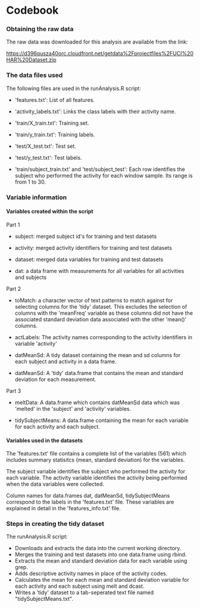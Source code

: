 Codebook
========================================================

### Obtaining the raw data

The raw data was downloaded for this analysis are available from the link:

https://d396qusza40orc.cloudfront.net/getdata%2Fprojectfiles%2FUCI%20HAR%20Dataset.zip

### The data files used
The following files are used in the runAnalysis.R script:

* 'features.txt': List of all features.

* 'activity_labels.txt': Links the class labels with their activity name.

* 'train/X_train.txt': Training set.

* 'train/y_train.txt': Training labels.

* 'test/X_test.txt': Test set.

* 'test/y_test.txt': Test labels.

* 'train/subject_train.txt' and 'test/subject_test': Each row identifies the subject who performed the activity for each window sample. Its range is from 1 to 30.

### Variable information

#### Variables created within the script

Part 1
* subject: merged subject id's for training and test datasets

* activity: merged activity identifiers for training and test datasets

* dataset: merged data variables for training and test datasets

* dat: a data frame with measurements for all variables for all activities and subjects

Part 2
* toMatch: a character vector of text patterns to match against for selecting columns for the 'tidy' dataset. This excludes the selection of columns with the 'meanFreq' variable as  these columns did not have the associated standard deviation data associated with the other 'mean()' columns. 

* actLabels: The activity names corresponding to the activity identifiers in variable 'activity'

* datMeanSd: A tidy dataset containing the mean and sd columns for each subject and activity in a data frame. 

* datMeanSd: A 'tidy' data.frame that contains the mean and standard deviation for each measurement.

Part 3
* meltData: A data.frame which contains datMeanSd data which was 'melted' in the 'subject' and 'activity' variables.

* tidySubjectMeans: A data.frame containing the mean for each variable for each activity and each subject.

#### Variables used in the datasets
The 'features.txt' file contains a complete list of the variables (561) which includes summary statisitcs (mean, standard deviation) for the variables. 

The subject variable identifies the subject who performed the activity for each variable. The activity variable identifies the activity being performed when the data variables were collected.

Column names for data.frames dat, datMeanSd, tidySubjectMeans correspond to the labels in the 'features.txt' file. These variables are explained in detail in the 'features_info.txt' file.

### Steps in creating the tidy dataset

The runAnalysis.R script:

* Downloads and extracts the data into the current working directory.
* Merges the training and test datasets into one data.frame using rbind.
* Extracts the mean and standard deviation data for each variable using grep.
* Adds descriptive activity names in place of the activity codes.
* Calculates the mean for each mean and standard deviation variable for each activity and each subject using melt and dcast. 
* Writes a 'tidy' dataset to a tab-seperated text file named "tidySubjectMeans.txt".
